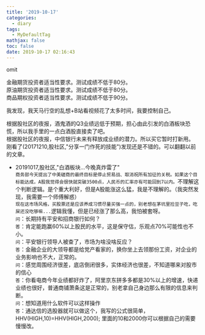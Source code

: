 ```yaml
---
title: '2019-10-17'
categories:
  - diary
tags:
  - MyDefaultTag
mathjax: false
toc: false
date: 2019-10-17 02:16:43
---
```

omit
<!--more-->

金融期货投资者适当性要求。测试成绩不低于80分。  
原油期货投资者适当性要求。测试成绩不低于80分。  
商品期权投资者适当性要求。测试成绩不低于90分。  


我发现，我天马行空的乱想+B站看视频花了太多时间，我要控制自己。  

根据股社区的夜报，酒鬼酒的Q3业绩远低于预期，担心由此引发的白酒板块恐慌，所以我手里的一点白酒股直接卖了吧。  
根据股社区的夜报，中信银行未来有释放成业绩的潜力。所以买它暂时打新用。  
刚看了(20171210,股社区,"分享一门作死的技能")发现还是不错的。可以翻翻以前的文章。  

* 20191017,股社区,"白酒板块...今晚真炸雷了"  
`商务部今天提出了中美磋商的最终目标是停止贸易战、取消祝所有加征的关税。如果这个目标能达成，A股我觉得会很快就突破3500点，人民币的汇率亦有可能回到7以内。`不理解这个判断逻辑。是个重大利好，但是A股能涨这么猛，我是不理解的。（我突然发现，我需要一个师傅解惑）  
`现在这市场风格，买股票还是应该养成习惯尽量买强一点的，别老想在茅坑里捡豆子吃，吃屎还没吃够嘛...`逻辑我懂，但是已经涨了那么高，我怕被套呀。  
`问`：长期持有平安和招商银行如何？  
`答`：肯定能跑赢60%以上股民的水平，这是保守估，乐观点70%可能性也不小。  
`问`：平安银行领导人被查了，市场为啥没啥反应？  
`答`：金融企业的大领导都是给党产看家的，换你坐上去领那份工资，对企业的业务影响也不大，正常的。  
`问`：感觉周围经济很差，底店倒闭很多，实体经济也很差，不知道哪来对股市的信心  
`答`：你看电商今年业绩都好炸了，阿里京东拼多多都是30%以上的增速，快递业绩也很好，普通商铺萧条这是正常的，别老拿自己身边那么有限的信息来判断。  
`问`：想知道用什么软件可以这样操作  
`答`：通达信的选股器就可以做这个，我写的公式很简单，HHV(HIGH,10)=HHV(HIGH,2000); 里面的10和2000你可以根据自己的需要慢慢改。  
